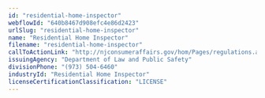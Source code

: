 ```yaml
---
id: "residential-home-inspector"
webflowId: "640b8467d908efc4e86d2423"
urlSlug: "residential-home-inspector"
name: "Residential Home Inspector"
filename: "residential-home-inspector"
callToActionLink: "http://njconsumeraffairs.gov/hom/Pages/regulations.aspx"
issuingAgency: "Department of Law and Public Safety"
divisionPhone: "(973) 504-6460"
industryId: "Residential Home Inspector"
licenseCertificationClassification: "LICENSE"
---
```

